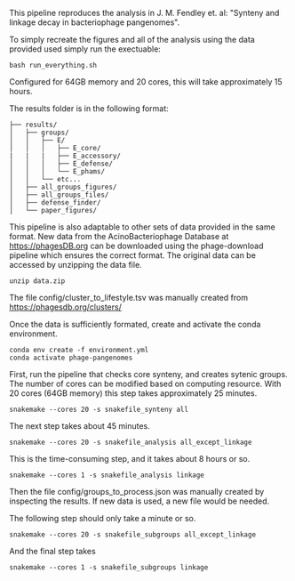 
This pipeline reproduces the analysis in J. M. Fendley et. al: "Synteny and linkage decay in bacteriophage pangenomes". 

To simply recreate the figures and all of the analysis using the data provided used simply run the exectuable:
```
bash run_everything.sh
```
Configured for 64GB memory and 20 cores, this will take approximately 15 hours. 

The results folder is in the following format:
```
├── results/
│   ├── groups/
│   │   ├── E/
│   │   │   ├── E_core/
|   |   |   ├── E_accessory/
│   │   │   ├── E_defense/
│   │   │   └── E_phams/
│   │   └── etc...
│   ├── all_groups_figures/
│   ├── all_groups_files/
│   ├── defense_finder/
│   └── paper_figures/
```

This pipeline is also adaptable to other sets of data provided in the same format. New data from the AcinoBacteriophage
Database at https://phagesDB.org can be downloaded using the phage-download pipeline which ensures the correct format. The original 
data can be accessed by unzipping the data file. 
```
unzip data.zip
```
The file config/cluster_to_lifestyle.tsv was manually created from https://phagesdb.org/clusters/

Once the data is sufficiently formated, create and activate the conda environment.
```
conda env create -f environment.yml
conda activate phage-pangenomes
```

First, run the pipeline that checks core synteny, and creates sytenic groups. The number of cores can be modified based on computing resource. With 20 cores (64GB memory) this step takes approximately 25 minutes.

```
snakemake --cores 20 -s snakefile_synteny all
```

The next step takes about 45 minutes. 
```
snakemake --cores 20 -s snakefile_analysis all_except_linkage
```
This is the time-consuming step, and it takes about 8 hours or so. 
```
snakemake --cores 1 -s snakefile_analysis linkage
```

Then the file config/groups_to_process.json was manually created by inspecting the results. If new data is used, a new file would be needed.

The following step should only take a minute or so. 

```
snakemake --cores 20 -s snakefile_subgroups all_except_linkage
```
And the final step takes
```
snakemake --cores 1 -s snakefile_subgroups linkage
```